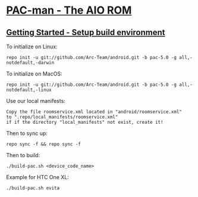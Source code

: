 [PAC-man - The AIO ROM](https://github.com/PAC-man/pacman/tree/pac-5.0)
=======================

[Getting Started - Setup build environment](https://github.com/Arc-Team/android_vendor_arc/blob/pac-5.0/PrepareForBuild.md)
-------------------------------------------

To initialize on Linux:

    repo init -u git://github.com/Arc-Team/android.git -b pac-5.0 -g all,-notdefault,-darwin

To initialize on MacOS:

    repo init -u git://github.com/Arc-Team/android.git -b pac-5.0 -g all,-notdefault,-linux

Use our local manifests:

    Copy the file roomservice.xml located in "android/roomservice.xml"
    to ".repo/local_manifests/roomservice.xml"
    if if the directory "local_manifests" not exist, create it!

Then to sync up:

    repo sync -f && repo sync -f

Then to build:

    ./build-pac.sh <device_code_name>

Example for HTC One XL:

    ./build-pac.sh evita
